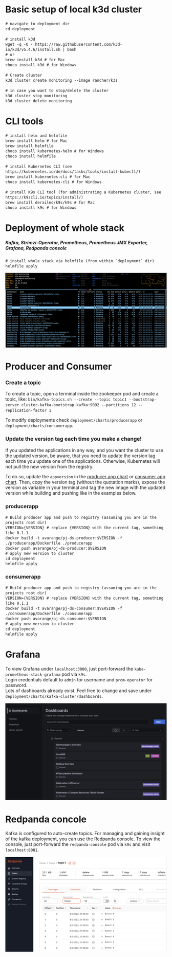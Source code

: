 # Basic setup of local k3d cluster

```shell
# navigate to deployment dir
cd deployment

# install k3d
wget -q -O - https://raw.githubusercontent.com/k3d-io/k3d/v5.4.6/install.sh | bash
# or 
brew install k3d # for Mac
choco install k3d # for Windows

# Create cluster
k3d cluster create monitoring --image rancher/k3s

# in case you want to stop/delete the cluster
k3d cluster stop monitoring
k3d cluster delete monitoring
```

# CLI tools
```shell
# install helm and helmfile
brew install helm # for Mac
brew install helmfile
choco install kubernetes-helm # for Windows
choco install helmfile

# install Kubernetes CLI (see https://kubernetes.io/de/docs/tasks/tools/install-kubectl/)
brew install kubernetes-cli # for Mac
choco install kubernetes-cli # for Windows

# install K9s CLI tool (for administrating a Kubernetes cluster, see https://k9scli.io/topics/install/)
brew install derailed/k9s/k9s # for Mac
choco install k9s # for Windows
```

# Deployment of whole stack


##### Kafka, Strimzi-Operator, Prometheus, Prometheus JMX Exporter, Grafana, Redpanda console
```shell
# install whole stack via helmfile (from within `deployment` dir)
helmfile apply
```
![Running cluster should look somehow like this](docs/media/pods.png)

# Producer and Consumer

### Create a topic
To create a topic, open a terminal inside the zookeeper pod and create a topic, like:
`bin/kafka-topics.sh --create --topic topic1 --bootstrap-server cluster-kafka-bootstrap.kafka:9092 --partitions 12 --replication-factor 1`

To modify deployments check `deployment/charts/producerapp` or `deployment/charts/consumerapp`. <br>

### Update the version tag each time you make a change!
If you updated the applications in any way, and you want the cluster to use the updated version,
be aware, that you need to update the version tag each time you update one of the applications. 
Otherwise, Kubernetes will not pull the new version from the registry. 

To do so, update the `appversion` in the [producer app chart](deployment/charts/producerapp/Chart.yaml) or
[consumer app chart](deployment/charts/consumerapp/Chart.yaml).
Then, copy the version tag (without the quotation marks), expose the version as variable in your terminal 
and tag the new image with the updated version while building and pushing like in the examples below.

### producerapp
```shell
# Build producer app and push to registry (assuming you are in the projects root dir)
VERSION={VERSION} # replace {VERSION} with the current tag, something like 0.1.1
docker build -t avarange/pj-ds-producer:$VERSION -f ./producerapp/Dockerfile ./producerapp 
docker push avarange/pj-ds-producer:$VERSION
# apply new version to cluster
cd deployment
helmfile apply 
```

### consumerapp
```shell
# Build producer app and push to registry (assuming you are in the projects root dir)
VERSION={VERSION} # replace {VERSION} with the current tag, something like 0.1.1
docker build -t avarange/pj-ds-consumer:$VERSION -f ./consumerapp/Dockerfile ./consumerapp 
docker push avarange/pj-ds-consumer:$VERSION
# apply new version to cluster
cd deployment
helmfile apply
```

# Grafana

To view Grafana under `localhost:3000`, just port-forward the `kube-prometheus-stack-grafana` pod via `k9s`. <br>
Login credentials default to `admin` for username and `prom-operator` for password. <br>
Lots of dashboards already exist. Feel free to change and save under `deployment/charts/kafka-cluster/dashboards`.

![Dashboards overview](docs/media/dashboards.png)

# Redpanda concole
Kafka is configured to auto-create topics. For managing and gaining insight of the kafka deployment, you can use the
Redpanda console.
To view the console, just port-forward the `redpanda-console` pod via `k9s` and visit `localhost:8081`.

![Redpanda console topic overview](docs/media/redpanda_console.png)
